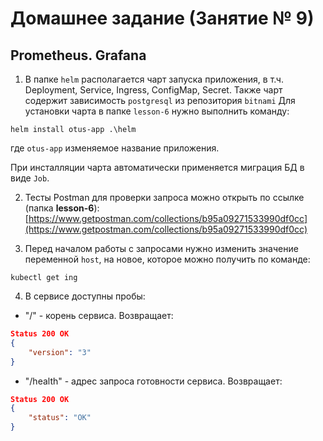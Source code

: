 # Домашнее задание (Занятие № 9)
## Prometheus. Grafana

1. В папке `helm` располагается чарт запуска приложения, в т.ч. Deployment, Service, Ingress, ConfigMap, Secret. Также чарт содержит зависимость `postgresql` из репозитория `bitnami`
Для установки чарта в папке `lesson-6` нужно выполнить команду:
```shell
helm install otus-app .\helm
```
где `otus-app` изменяемое название приложения.

При инсталляции чарта автоматически применяется миграция БД в виде `Job`.

2. Тесты Postman для проверки запроса можно открыть по ссылке (папка <b>lesson-6</b>):
[https://www.getpostman.com/collections/b95a09271533990df0cc](https://www.getpostman.com/collections/b95a09271533990df0cc)

3. Перед началом работы с запросами нужно изменить значение переменной `host`, на новое, которое можно получить по команде:
```shell
kubectl get ing
```

4. В сервисе доступны пробы:
- "/" - корень сервиса. Возвращает:
```json
Status 200 OK
{
    "version": "3"
}
```
- "/health" - адрес запроса готовности сервиса. Возвращает:
```json
Status 200 OK
{
    "status": "OK"
}
```